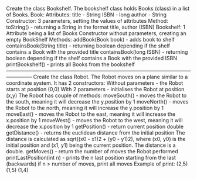 Create the class Bookshelf. The bookshelf class holds Books (class) in a list of Books.
Book:
Attributes:
title - String
ISBN - long
author - String
Constructor:
3 parameters, setting the values of attributes
Method:
toString() - returning a String in the format title, author (ISBN)
Bookshelf:
1 Attribute being a list of Books
Constructor without parameters, creating an empty BookShelf
Methods:
addBook(Book book) - adds book to shelf
containsBook(String title) - returning boolean depending if the shelf contains a Book with the
provided title
containsBook(long ISBN) - returning boolean depending if the shelf contains a Book with the
provided ISBN
printBookshelf() - prints all Books from the bookshelf
—————————————————————————————————————————
Create the class Robot. The Robot moves on a plane similar to a coordinate system.
It has 2 constructors:
Without parameters - the Robot starts at position (0,0)
With 2 parameters - initialises the Robot at position (x,y)
The Robot has couple of methods:
moveSouth() - moves the Robot to the south, meaning it will decrease the y.position by 1
moveNorth() - moves the Robot to the north, meaning it will increase the y.position by 1
moveEast() - moves the Robot to the east, meaning it will increase the x.position by 1
moveWest() - moves the Robot to the west, meaning it will decrease the x.position by 1
getPosition() - return current position
double getDistance() - returns the euclidean distance from the initial position
The distance is calculated as sqrt((x0 - x1)2 + (y0 - y1)2), where (x0, y0) is the initial position and
(x1, y1) being the current position. The distance is a double.
getMoves() - return the number of moves the Robot performed
printLastPosition(int n) - prints the n last position starting from the last (backwards)
if n > number of moves, print all moves
Example of print:
(2,5)
(1,5)
(1,4)
